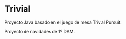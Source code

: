 # Trivial
Proyecto Java basado en el juego de mesa Trivial Pursuit.

Proyecto de navidades de 1º DAM.
